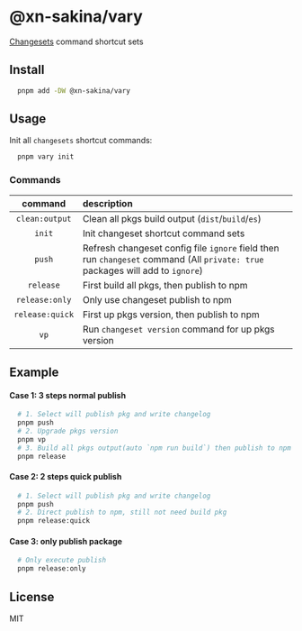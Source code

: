 # @xn-sakina/vary

[Changesets](https://github.com/changesets/changesets) command shortcut sets

## Install

```bash
  pnpm add -DW @xn-sakina/vary
```

## Usage

Init all `changesets` shortcut commands:

```bash
  pnpm vary init
```

### Commands

command|description
:-:|:-
`clean:output`|Clean all pkgs build output (`dist`/`build`/`es`)
`init`|Init changeset shortcut command sets
`push`|Refresh changeset config file `ignore` field then run `changeset` command (All `private: true` packages will add to `ignore`)
`release`|First build all pkgs, then publish to npm
`release:only`|Only use changeset publish to npm
`release:quick`|First up pkgs version, then publish to npm
`vp`|Run `changeset version` command for up pkgs version

## Example

#### Case 1: 3 steps normal publish

```bash
  # 1. Select will publish pkg and write changelog 
  pnpm push
  # 2. Upgrade pkgs version
  pnpm vp
  # 3. Build all pkgs output(auto `npm run build`) then publish to npm
  pnpm release
```

#### Case 2: 2 steps quick publish

```bash
  # 1. Select will publish pkg and write changelog 
  pnpm push
  # 2. Direct publish to npm, still not need build pkg
  pnpm release:quick
```

#### Case 3: only publish package

```bash
  # Only execute publish
  pnpm release:only
```

## License

MIT
